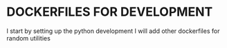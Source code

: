 # DOCKERFILES FOR DEVELOPMENT

I start by setting up the python development
I will add other dockerfiles for random utilities
